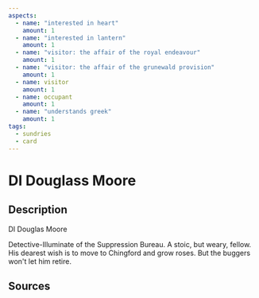 ```yaml
---
aspects: 
  - name: "interested in heart"
    amount: 1
  - name: "interested in lantern"
    amount: 1
  - name: "visitor: the affair of the royal endeavour"
    amount: 1
  - name: "visitor: the affair of the grunewald provision"
    amount: 1
  - name: visitor
    amount: 1
  - name: occupant
    amount: 1
  - name: "understands greek"
    amount: 1
tags:
  - sundries
  - card
---
```

# DI Douglass Moore
## Description
DI Douglas Moore

Detective-Illuminate of the Suppression Bureau. A stoic, but weary, fellow. His dearest wish is to move to Chingford and grow roses. But the buggers won't let him retire.
## Sources

